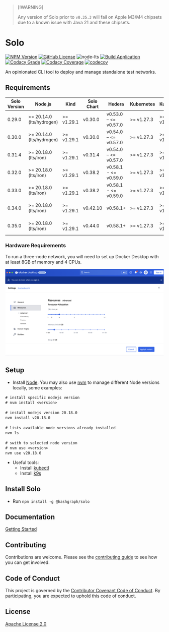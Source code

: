 > \[!WARNING]
>
> Any version of Solo prior to `v0.35.3` will fail on Apple M3/M4 chipsets due to a known issue with Java 21 and these chipsets.

# Solo

[![NPM Version](https://img.shields.io/npm/v/%40hashgraph%2Fsolo?logo=npm)](https://www.npmjs.com/package/@hashgraph/solo)
[![GitHub License](https://img.shields.io/github/license/hiero-ledger/solo?logo=apache\&logoColor=red)](LICENSE)
![node-lts](https://img.shields.io/node/v-lts/%40hashgraph%2Fsolo)
[![Build Application](https://github.com/hiero-ledger/solo/actions/workflows/flow-build-application.yaml/badge.svg)](https://github.com/hiero-ledger/solo/actions/workflows/flow-build-application.yaml)
[![Codacy Grade](https://app.codacy.com/project/badge/Grade/78539e1c1b4b4d4d97277e7eeeab9d09)](https://app.codacy.com/gh/hiero-ledger/solo/dashboard?utm_source=gh\&utm_medium=referral\&utm_content=\&utm_campaign=Badge_grade)
[![Codacy Coverage](https://app.codacy.com/project/badge/Coverage/78539e1c1b4b4d4d97277e7eeeab9d09)](https://app.codacy.com/gh/hiero-ledger/solo/dashboard?utm_source=gh\&utm_medium=referral\&utm_content=\&utm_campaign=Badge_coverage)
[![codecov](https://codecov.io/gh/hashgraph/solo/graph/badge.svg?token=hBkQdB1XO5)](https://codecov.io/gh/hashgraph/solo)

An opinionated CLI tool to deploy and manage standalone test networks.

## Requirements

| Solo Version | Node.js                   | Kind       | Solo Chart | Hedera               | Kubernetes | Kubectl    | Helm    | k9s        | Docker Resources        |
|--------------|---------------------------|------------|------------|----------------------|------------|------------|---------|------------|-------------------------|
| 0.29.0       | >= 20.14.0 (lts/hydrogen) | >= v1.29.1 | v0.30.0    | v0.53.0 – <= v0.57.0 | >= v1.27.3 | >= v1.27.3 | v3.14.2 | >= v0.27.4 | Memory >= 8GB, CPU >= 4 |
| 0.30.0       | >= 20.14.0 (lts/hydrogen) | >= v1.29.1 | v0.30.0    | v0.54.0 – <= v0.57.0 | >= v1.27.3 | >= v1.27.3 | v3.14.2 | >= v0.27.4 | Memory >= 8GB, CPU >= 4 |
| 0.31.4       | >= 20.18.0 (lts/iron)     | >= v1.29.1 | v0.31.4    | v0.54.0 – <= v0.57.0 | >= v1.27.3 | >= v1.27.3 | v3.14.2 | >= v0.27.4 | Memory >= 8GB, CPU >= 4 |
| 0.32.0       | >= 20.18.0 (lts/iron)     | >= v1.29.1 | v0.38.2    | v0.58.1 - <= v0.59.0 | >= v1.27.3 | >= v1.27.3 | v3.14.2 | >= v0.27.4 | Memory >= 8GB, CPU >= 4 |
| 0.33.0       | >= 20.18.0 (lts/iron)     | >= v1.29.1 | v0.38.2    | v0.58.1 - <= v0.59.0 | >= v1.27.3 | >= v1.27.3 | v3.14.2 | >= v0.27.4 | Memory >= 8GB, CPU >= 4 |
| 0.34.0       | >= 20.18.0 (lts/iron)     | >= v1.29.1 | v0.42.10   | v0.58.1+             | >= v1.27.3 | >= v1.27.3 | v3.14.2 | >= v0.27.4 | Memory >= 8GB, CPU >= 4 |
| 0.35.0       | >= 20.18.0 (lts/iron)     | >= v1.29.1 | v0.44.0    | v0.58.1+             | >= v1.27.3 | >= v1.27.3 | v3.14.2 | >= v0.27.4 | Memory >= 8GB, CPU >= 4 |

### Hardware Requirements

To run a three-node network, you will need to set up Docker Desktop with at least 8GB of memory and 4 CPUs.

![alt text](images/docker-desktop.png)

## Setup

* Install [Node](https://nodejs.org/en/download). You may also use [nvm](https://github.com/nvm-sh/nvm) to manage different Node versions locally, some examples:

```
# install specific nodejs version
# nvm install <version>

# install nodejs version 20.18.0
nvm install v20.18.0

# lists available node versions already installed
nvm ls

# swith to selected node version
# nvm use <version>
nvm use v20.18.0

```

* Useful tools:
  * Install [kubectl](https://kubernetes.io/docs/tasks/tools/)
  * Install [k9s](https://k9scli.io/)

## Install Solo

* Run `npm install -g @hashgraph/solo`

## Documentation

[Getting Started](https://solo.hiero.org/)

## Contributing

Contributions are welcome. Please see the [contributing guide](https://github.com/hiero-ledger/.github/blob/main/CONTRIBUTING.md) to see how you can get involved.

## Code of Conduct

This project is governed by the [Contributor Covenant Code of Conduct](https://github.com/hiero-ledger/.github/blob/main/CODE_OF_CONDUCT.md). By participating, you are
expected to uphold this code of conduct.

## License

[Apache License 2.0](https://www.apache.org/licenses/LICENSE-2.0)
